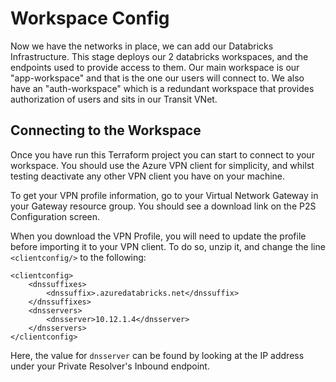 # Workspace Config

Now we have the networks in place, we can add our Databricks Infrastructure. This stage deploys our 2 databricks workspaces, and the endpoints used to provide access to them. Our main workspace is our "app-workspace" and that is the one our users will connect to. We also have an "auth-workspace" which is a redundant workspace that provides authorization of users and sits in our Transit VNet.


## Connecting to the Workspace
Once you have run this Terraform project you can start to connect to your workspace. You should use the Azure VPN client for simplicity, and whilst testing deactivate any other VPN client you have on your machine.

To get your VPN profile information, go to your Virtual Network Gateway in your Gateway resource group. You should see a download link on the P2S Configuration screen.

When you download the VPN Profile, you will need to update the profile before importing it to your VPN client.
To do so, unzip it, and change the line `<clientconfig/>` to the following:

```
<clientconfig>
	<dnssuffixes>
		<dnssuffix>.azuredatabricks.net</dnssuffix>
	</dnssuffixes>
	<dnsservers>
		<dnsserver>10.12.1.4</dnsserver>
	</dnsservers>
</clientconfig>
```

Here, the value for `dnsserver` can be found by looking at the IP address under your Private Resolver's Inbound endpoint.